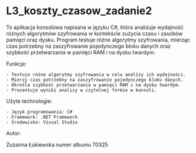 # L3_koszty_czasow_zadanie2

To aplikacja konsolowa napisana w języku C#, która analizuje wydajność różnych algorytmów szyfrowania w kontekście zużycia czasu i zasobów pamięci oraz dysku. Program testuje różne algorytmy szyfrowania, mierząc czas potrzebny na zaszyfrowanie pojedynczego bloku danych oraz szybkość przetwarzania w pamięci RAM i na dysku twardym.

Funkcje:

    - Testuje różne algorytmy szyfrowania w celu analizy ich wydajności.
    - Mierzy czas potrzebny na zaszyfrowanie pojedynczego bloku danych.
    - Określa szybkość przetwarzania w pamięci RAM i na dysku twardym.
    - Prezentuje wyniki analizy w czytelnej formie w konsoli.

Użyte technologie:

    - Język programowania: C#
    - Framework: .NET Framework
    - Środowisko: Visual Studio

Autor:

Zuzanna Łukiewska numer albumu 70325
